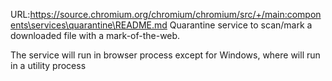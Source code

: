 URL:https://source.chromium.org/chromium/chromium/src/+/main:components\services\quarantine\README.md
Quarantine service to scan/mark a downloaded file with a mark-of-the-web.

The service will run in browser process except for Windows, where will run in a
utility process
